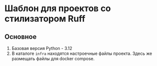 # Шаблон для проектов со стилизатором Ruff

## Основное

1. Базовая версия Python - 3.12
5. В каталоге `infra` находятся настроечные файлы проекта. Здесь же размещать файлы для docker compose.
